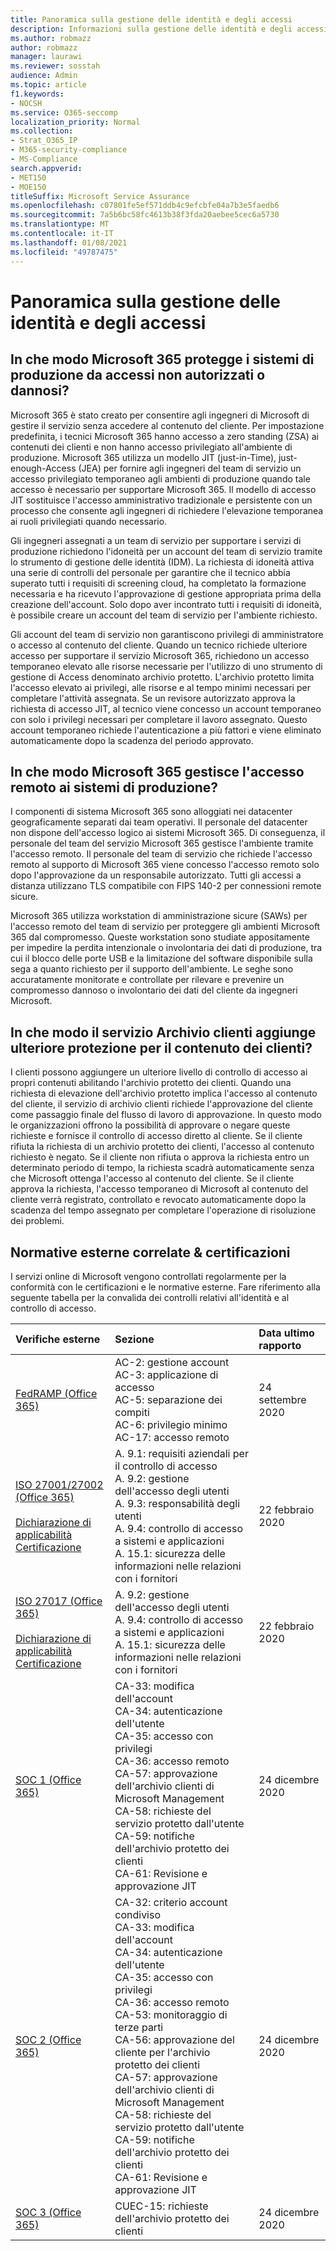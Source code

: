 ```yaml
---
title: Panoramica sulla gestione delle identità e degli accessi
description: Informazioni sulla gestione delle identità e degli accessi in Microsoft 365
ms.author: robmazz
author: robmazz
manager: laurawi
ms.reviewer: sosstah
audience: Admin
ms.topic: article
f1.keywords:
- NOCSH
ms.service: O365-seccomp
localization_priority: Normal
ms.collection:
- Strat_O365_IP
- M365-security-compliance
- MS-Compliance
search.appverid:
- MET150
- MOE150
titleSuffix: Microsoft Service Assurance
ms.openlocfilehash: c07801fe5ef571ddb4c9efcbfe04a7b3e5faedb6
ms.sourcegitcommit: 7a5b6bc58fc4613b38f3fda20aebee5cec6a5730
ms.translationtype: MT
ms.contentlocale: it-IT
ms.lasthandoff: 01/08/2021
ms.locfileid: "49787475"
---
```

# <a name="identity-and-access-management-overview"></a>Panoramica sulla gestione delle identità e degli accessi

## <a name="how-does-microsoft-365-protect-production-systems-from-unauthorized-or-malicious-access"></a>In che modo Microsoft 365 protegge i sistemi di produzione da accessi non autorizzati o dannosi?

Microsoft 365 è stato creato per consentire agli ingegneri di Microsoft di gestire il servizio senza accedere al contenuto del cliente. Per impostazione predefinita, i tecnici Microsoft 365 hanno accesso a zero standing (ZSA) ai contenuti dei clienti e non hanno accesso privilegiato all'ambiente di produzione. Microsoft 365 utilizza un modello JIT (just-in-Time), just-enough-Access (JEA) per fornire agli ingegneri del team di servizio un accesso privilegiato temporaneo agli ambienti di produzione quando tale accesso è necessario per supportare Microsoft 365. Il modello di accesso JIT sostituisce l'accesso amministrativo tradizionale e persistente con un processo che consente agli ingegneri di richiedere l'elevazione temporanea ai ruoli privilegiati quando necessario.

Gli ingegneri assegnati a un team di servizio per supportare i servizi di produzione richiedono l'idoneità per un account del team di servizio tramite lo strumento di gestione delle identità (IDM). La richiesta di idoneità attiva una serie di controlli del personale per garantire che il tecnico abbia superato tutti i requisiti di screening cloud, ha completato la formazione necessaria e ha ricevuto l'approvazione di gestione appropriata prima della creazione dell'account. Solo dopo aver incontrato tutti i requisiti di idoneità, è possibile creare un account del team di servizio per l'ambiente richiesto.

Gli account del team di servizio non garantiscono privilegi di amministratore o accesso al contenuto del cliente. Quando un tecnico richiede ulteriore accesso per supportare il servizio Microsoft 365, richiedono un accesso temporaneo elevato alle risorse necessarie per l'utilizzo di uno strumento di gestione di Access denominato archivio protetto. L'archivio protetto limita l'accesso elevato ai privilegi, alle risorse e al tempo minimi necessari per completare l'attività assegnata. Se un revisore autorizzato approva la richiesta di accesso JIT, al tecnico viene concesso un account temporaneo con solo i privilegi necessari per completare il lavoro assegnato. Questo account temporaneo richiede l'autenticazione a più fattori e viene eliminato automaticamente dopo la scadenza del periodo approvato.

## <a name="how-does-microsoft-365-handle-remote-access-to-production-systems"></a>In che modo Microsoft 365 gestisce l'accesso remoto ai sistemi di produzione?

I componenti di sistema Microsoft 365 sono alloggiati nei datacenter geograficamente separati dai team operativi. Il personale del datacenter non dispone dell'accesso logico ai sistemi Microsoft 365. Di conseguenza, il personale del team del servizio Microsoft 365 gestisce l'ambiente tramite l'accesso remoto. Il personale del team di servizio che richiede l'accesso remoto al supporto di Microsoft 365 viene concesso l'accesso remoto solo dopo l'approvazione da un responsabile autorizzato. Tutti gli accessi a distanza utilizzano TLS compatibile con FIPS 140-2 per connessioni remote sicure.

Microsoft 365 utilizza workstation di amministrazione sicure (SAWs) per l'accesso remoto del team di servizio per proteggere gli ambienti Microsoft 365 dal compromesso. Queste workstation sono studiate appositamente per impedire la perdita intenzionale o involontaria dei dati di produzione, tra cui il blocco delle porte USB e la limitazione del software disponibile sulla sega a quanto richiesto per il supporto dell'ambiente. Le seghe sono accuratamente monitorate e controllate per rilevare e prevenire un compromesso dannoso o involontario dei dati del cliente da ingegneri Microsoft.

## <a name="how-does-customer-lockbox-add-additional-protection-for-customer-content"></a>In che modo il servizio Archivio clienti aggiunge ulteriore protezione per il contenuto dei clienti?

I clienti possono aggiungere un ulteriore livello di controllo di accesso ai propri contenuti abilitando l'archivio protetto dei clienti. Quando una richiesta di elevazione dell'archivio protetto implica l'accesso al contenuto del cliente, il servizio di archivio clienti richiede l'approvazione del cliente come passaggio finale del flusso di lavoro di approvazione. In questo modo le organizzazioni offrono la possibilità di approvare o negare queste richieste e fornisce il controllo di accesso diretto al cliente. Se il cliente rifiuta la richiesta di un archivio protetto dei clienti, l'accesso al contenuto richiesto è negato. Se il cliente non rifiuta o approva la richiesta entro un determinato periodo di tempo, la richiesta scadrà automaticamente senza che Microsoft ottenga l'accesso al contenuto del cliente. Se il cliente approva la richiesta, l'accesso temporaneo di Microsoft al contenuto del cliente verrà registrato, controllato e revocato automaticamente dopo la scadenza del tempo assegnato per completare l'operazione di risoluzione dei problemi.

## <a name="related-external-regulations--certifications"></a>Normative esterne correlate & certificazioni

I servizi online di Microsoft vengono controllati regolarmente per la conformità con le certificazioni e le normative esterne. Fare riferimento alla seguente tabella per la convalida dei controlli relativi all'identità e al controllo di accesso.

| **Verifiche esterne** | **Sezione** | **Data ultimo rapporto** |
|:--------------------|:------------|:-----------------------|
| [FedRAMP (Office 365)](https://compliance.microsoft.com/compliancemanager) | AC-2: gestione account <br> AC-3: applicazione di accesso <br> AC-5: separazione dei compiti <br> AC-6: privilegio minimo <br> AC-17: accesso remoto | 24 settembre 2020 |
| [ISO 27001/27002 (Office 365)](https://servicetrust.microsoft.com/ViewPage/MSComplianceGuideV3?command=Download&downloadType=Document&downloadId=d7864d4f-e053-4cc4-a964-fa526d07c3be&tab=7027ead0-3d6b-11e9-b9e1-290b1eb4cdeb&docTab=7027ead0-3d6b-11e9-b9e1-290b1eb4cdeb_ISO_Reports) <br><br> [Dichiarazione di applicabilità](https://servicetrust.microsoft.com/ViewPage/MSComplianceGuide?command=Download&downloadType=Document&downloadId=8ee1e46b-2ada-4e7b-bb7d-4c55a8cb6fcd&docTab=4ce99610-c9c0-11e7-8c2c-f908a777fa4d_ISO_Reports) <br> [Certificazione](https://servicetrust.microsoft.com/ViewPage/MSComplianceGuideV3?command=Download&downloadType=Document&downloadId=1e84a14a-2468-45ac-9412-5e53250d57ec&tab=7027ead0-3d6b-11e9-b9e1-290b1eb4cdeb&docTab=7027ead0-3d6b-11e9-b9e1-290b1eb4cdeb_ISO_Reports) | A. 9.1: requisiti aziendali per il controllo di accesso <br> A. 9.2: gestione dell'accesso degli utenti <br> A. 9.3: responsabilità degli utenti <br> A. 9.4: controllo di accesso a sistemi e applicazioni <br> A. 15.1: sicurezza delle informazioni nelle relazioni con i fornitori | 22 febbraio 2020 |
| [ISO 27017 (Office 365)](https://servicetrust.microsoft.com/ViewPage/MSComplianceGuideV3?command=Download&downloadType=Document&downloadId=d7864d4f-e053-4cc4-a964-fa526d07c3be&tab=7027ead0-3d6b-11e9-b9e1-290b1eb4cdeb&docTab=7027ead0-3d6b-11e9-b9e1-290b1eb4cdeb_ISO_Reports) <br><br> [Dichiarazione di applicabilità](https://servicetrust.microsoft.com/ViewPage/MSComplianceGuide?command=Download&downloadType=Document&downloadId=8ee1e46b-2ada-4e7b-bb7d-4c55a8cb6fcd&docTab=4ce99610-c9c0-11e7-8c2c-f908a777fa4d_ISO_Reports) <br> [Certificazione](https://servicetrust.microsoft.com/ViewPage/MSComplianceGuideV3?command=Download&downloadType=Document&downloadId=70de0999-5451-43a3-9ef4-761e8fbfb1a3&tab=7027ead0-3d6b-11e9-b9e1-290b1eb4cdeb&docTab=7027ead0-3d6b-11e9-b9e1-290b1eb4cdeb_ISO_Reports) | A. 9.2: gestione dell'accesso degli utenti <br> A. 9.4: controllo di accesso a sistemi e applicazioni <br> A. 15.1: sicurezza delle informazioni nelle relazioni con i fornitori | 22 febbraio 2020 |
| [SOC 1 (Office 365)](https://servicetrust.microsoft.com/ViewPage/MSComplianceGuideV3?command=Download&downloadType=Document&downloadId=90df3f9c-3aaf-4dbf-99d0-ca9f2991721b&tab=7027ead0-3d6b-11e9-b9e1-290b1eb4cdeb&docTab=7027ead0-3d6b-11e9-b9e1-290b1eb4cdeb_SOC_%2F_SSAE_16_Reports) | CA-33: modifica dell'account <br> CA-34: autenticazione dell'utente <br> CA-35: accesso con privilegi <br> CA-36: accesso remoto <br> CA-57: approvazione dell'archivio clienti di Microsoft Management <br> CA-58: richieste del servizio protetto dall'utente <br> CA-59: notifiche dell'archivio protetto dei clienti <br> CA-61: Revisione e approvazione JIT | 24 dicembre 2020 |
| [SOC 2 (Office 365)](https://servicetrust.microsoft.com/ViewPage/MSComplianceGuideV3?command=Download&downloadType=Document&downloadId=a73c1738-7892-42b7-acd3-87b6371c53f6&tab=7027ead0-3d6b-11e9-b9e1-290b1eb4cdeb&docTab=7027ead0-3d6b-11e9-b9e1-290b1eb4cdeb_SOC_%2F_SSAE_16_Reports) | CA-32: criterio account condiviso <br> CA-33: modifica dell'account <br> CA-34: autenticazione dell'utente <br> CA-35: accesso con privilegi <br> CA-36: accesso remoto <br> CA-53: monitoraggio di terze parti <br> CA-56: approvazione del cliente per l'archivio protetto dei clienti <br> CA-57: approvazione dell'archivio clienti di Microsoft Management <br> CA-58: richieste del servizio protetto dall'utente <br> CA-59: notifiche dell'archivio protetto dei clienti <br> CA-61: Revisione e approvazione JIT | 24 dicembre 2020 |
| [SOC 3 (Office 365)](https://servicetrust.microsoft.com/ViewPage/MSComplianceGuideV3?command=Download&downloadType=Document&downloadId=274054e5-4968-48d2-bf94-9a8eda5d7a93&tab=7027ead0-3d6b-11e9-b9e1-290b1eb4cdeb&docTab=7027ead0-3d6b-11e9-b9e1-290b1eb4cdeb_SOC_%2F_SSAE_16_Reports) | CUEC-15: richieste dell'archivio protetto dei clienti | 24 dicembre 2020 |